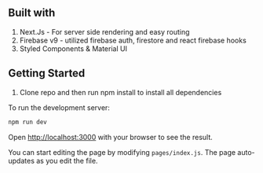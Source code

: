 
## Built with

1. Next.Js - For server side rendering and easy routing
2. Firebase v9 - utilized firebase auth, firestore and react firebase hooks
3. Styled Components & Material UI


## Getting Started

1. Clone repo and then run npm install to install all dependencies 

To run the development server:

```bash
npm run dev
```

Open [http://localhost:3000](http://localhost:3000) with your browser to see the result.

You can start editing the page by modifying `pages/index.js`. The page auto-updates as you edit the file.

